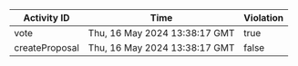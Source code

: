 | Activity ID | Time | Violation |
| --- | --- | --- |
| vote | Thu, 16 May 2024 13:38:17 GMT | true |
| createProposal | Thu, 16 May 2024 13:38:17 GMT | false |
